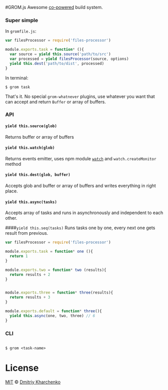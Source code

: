 #GROM.js
Awesome [co-powered](https://www.npmjs.com/package/co) build system.


### Super simple

In `gromfile.js`:

```js
var filesProcessor = require('files-processor')

module.exports.task = function* (){
  var source = yield this.source('path/to/src')
  var processed = yield filesProcessor(source, options)
  yield this.dest('path/to/dist', processed)
}
```

In terminal:

```
$ grom task
```

That's it. No special `grom-whatnever` plugins, use whatever you want that can accept and return `Buffer` or array of buffers.

### API

  #### `yield this.source(glob)`
  Returns buffer or array of buffers

  #### `yield this.watch(glob)`
  Returns events emitter, uses npm module [`watch`](https://www.npmjs.com/package/watch) and `watch.createMonitor` method


  #### `yield this.dest(glob, buffer)`
  Accepts glob and buffer or array of buffers and writes everything in right place.


  #### `yield this.async(tasks)`
  Accepts array of tasks and runs in asynchronously and independent to each other.


  ####`yield this.seq(tasks)`
  Runs tasks one by one, every next one gets result from previous.

  ```js
  var filesProcessor = require('files-processor')

  module.exports.task = function* one (){
    return 1
  }

  module.exports.two = function* two (results){
    return results + 2
  }


  module.exports.three = function* three(results){
    return results + 3
  }

  module.exports.default = function* three(){
    yield this.async(one, two, three) // 6
  }
  ```

### CLI

```

$ grom <task-name>

```


# License

[MIT][mit] © [Dmitriy Kharchenko][author]


[mit]:          http://opensource.org/licenses/MIT
[author]:       http://github.com/aki-russia
